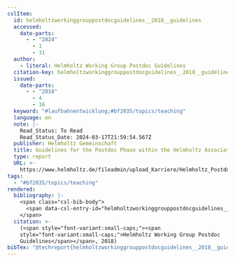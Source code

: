 ```yaml
---
cslItem:
  id: helmholtzworkinggrouppostdocguidelines__2018__guidelines
  accessed:
    date-parts:
      - - "2024"
        - 1
        - 31
  author:
    - literal: Helmholtz Working Group Postdoc Guidelines
  citation-key: helmholtzworkinggrouppostdocguidelines__2018__guidelines
  issued:
    date-parts:
      - - "2018"
        - 4
        - 16
  keyword: "#laufbahnentwicklung;#bf2035/topics/teaching"
  language: en
  note: |-
    Read_Status: To Read
    Read_Status_Date: 2024-03-17T21:59:54.567Z
  publisher: Helmholtz Gemeinschaft
  title: Guidelines for the Postdoc Phase within the Helmholtz Association
  type: report
  URL: >-
    https://www.helmholtz.de/fileadmin/upload_Karriere/Helmholtz_Postdoc_Guidelines.pdf
tags:
  - "#bf2035/topics/teaching"
rendered:
  bibliography: |-
    <span class="csl-bib-body">
      <span data-csl-entry-id="helmholtzworkinggrouppostdocguidelines__2018__guidelines" class="csl-entry"><span class='author-bib'>Helmholtz Working Group Postdoc Guidelines</span>. <span class='date-bib'>(2018)</span>. <span class='title'><i><b><span style="font-style:normal;">Guidelines for the Postdoc Phase within the Helmholtz Association</span></b></i></span>. Helmholtz Gemeinschaft. <span class='URL'><a href='https://www.helmholtz.de/fileadmin/upload_Karriere/Helmholtz_Postdoc_Guidelines.pdf'>LINK</a></span></span>
    </span>
  citation: >-
    (<span style="font-variant:small-caps;"><span
    style="font-variant:small-caps;">Helmholtz Working Group Postdoc
    Guidelines</span></span>, 2018)
bibTex: "@techreport{helmholtzworkinggrouppostdocguidelines__2018__guidelines,\n\tauthor = {{Helmholtz Working Group Postdoc Guidelines}},\n\tyear = {2018},\n\tmonth = {apr 16},\n\tnote = {Read\\textunderscore{}Status: To Read\nRead\\textunderscore{}Status\\textunderscore{}Date: 2024-03-17T21:59:54.567Z},\n\tinstitution = {Helmholtz Gemeinschaft},\n\ttitle = {Guidelines for the {Postdoc} {Phase} within the {Helmholtz} {Association}},\n\turl = {https://www.helmholtz.de/fileadmin/upload_Karriere/Helmholtz_Postdoc_Guidelines.pdf},\n}\n\n"
---
```

